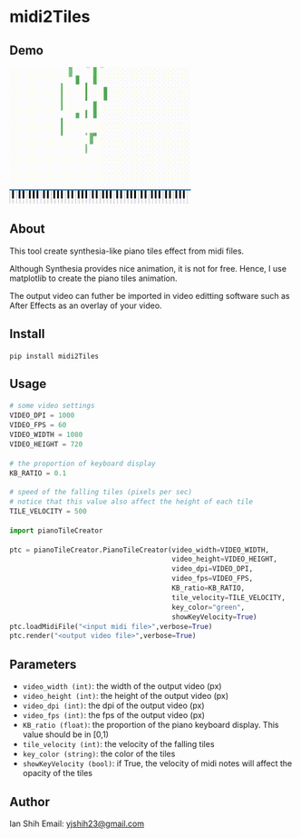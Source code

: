 # midi2Tiles

## Demo
![](./example.gif)

## About
This tool create synthesia-like piano tiles effect from midi files.

Although Synthesia provides nice animation, it is not for free.
Hence, I use matplotlib to create the piano tiles animation.

The output video can futher be imported in video editting software such as After Effects as an overlay of your video.

## Install
```
pip install midi2Tiles
```

## Usage
```python
# some video settings
VIDEO_DPI = 1000
VIDEO_FPS = 60
VIDEO_WIDTH = 1080
VIDEO_HEIGHT = 720

# the proportion of keyboard display
KB_RATIO = 0.1

# speed of the falling tiles (pixels per sec)
# notice that this value also affect the height of each tile
TILE_VELOCITY = 500

import pianoTileCreator

ptc = pianoTileCreator.PianoTileCreator(video_width=VIDEO_WIDTH,
                                        video_height=VIDEO_HEIGHT,
                                        video_dpi=VIDEO_DPI,
                                        video_fps=VIDEO_FPS,
                                        KB_ratio=KB_RATIO,
                                        tile_velocity=TILE_VELOCITY,
                                        key_color="green",
                                        showKeyVelocity=True)
ptc.loadMidiFile("<input midi file>",verbose=True)
ptc.render("<output video file>",verbose=True)

```

## Parameters

* `video_width (int)`: the width of the output video (px)
* `video_height (int)`: the height of the output video (px)
* `video_dpi (int)`: the dpi of the output video (px)
* `video_fps (int)`: the fps of the output video (px)
* `KB_ratio (float)`: the proportion of the piano keyboard display. This value should be in [0,1)
* `tile_velocity (int)`: the velocity of the falling tiles
* `key_color (string)`: the color of the tiles
* `showKeyVelocity (bool)`: if True, the velocity of midi notes will affect the opacity of the tiles

## Author
Ian Shih
Email: yjshih23@gmail.com
